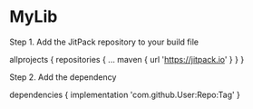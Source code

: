 # MyLib
Step 1. Add the JitPack repository to your build file

allprojects {
		repositories {
			...
			maven { url 'https://jitpack.io' }
		}
	}
  
Step 2. Add the dependency

dependencies {
		implementation 'com.github.User:Repo:Tag'
	}
  
